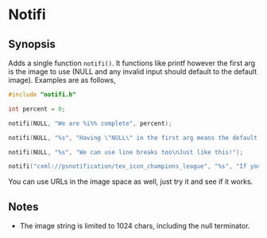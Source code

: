 # Notifi

## Synopsis

Adds a single function `notifi()`. It functions like printf however the first arg is the image to use (NULL and any invalid input should default to the default image). Examples are as follows, 

```c
#include "notifi.h"

int percent = 0;

notifi(NULL, "We are %i%% complete", percent);

notifi(NULL, "%s", "Having \"NULL\" in the first arg means the default image will be used");

notifi(NULL, "%s", "We can use line breaks too\nJust like this!");

notifi("cxml://psnotification/tex_icon_champions_league", "%s", "If you missed the \"Original\" icon");
```

You can use URLs in the image space as well, just try it and see if it works.

## Notes

- The image string is limited to 1024 chars, including the null terminator.
